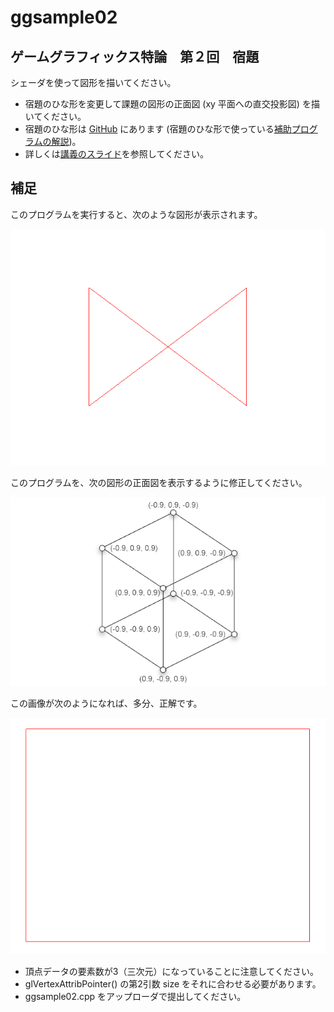 ﻿# ggsample02

## ゲームグラフィックス特論　第２回　宿題

シェーダを使って図形を描いてください。

* 宿題のひな形を変更して課題の図形の正面図 (xy 平面への直交投影図) を描いてください。
* 宿題のひな形は [GitHub](https://github.com/tokoik/ggsample02) にあります
 (宿題のひな形で使っている[補助プログラムの解説](https://tokoik.github.io/gg/html/annotated.html))。
* 詳しくは[講義のスライド](https://tokoik.github.io/gg/ggnote02.pdf)を参照してください。

## 補足

このプログラムを実行すると、次のような図形が表示されます。

![このプログラムによる生成画像](images/ggsample02b.png "このプログラムによる生成画像") 

このプログラムを、次の図形の正面図を表示するように修正してください。

![表示する図形データ](images/ggsample02a.png "表示する図形データ") 

この画像が次のようになれば、多分、正解です。

![期待される結果](images/ggsample02c.png "期待される結果") 

* 頂点データの要素数が3（三次元）になっていることに注意してください。
* glVertexAttribPointer() の第2引数 size をそれに合わせる必要があります。
* ggsample02.cpp をアップローダで提出してください。
